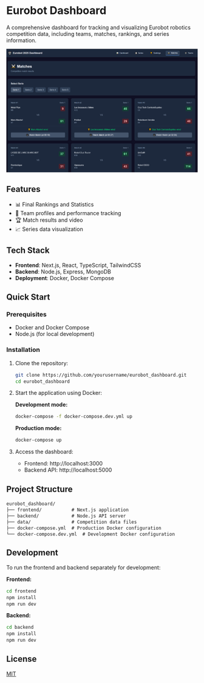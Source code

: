 # Eurobot Dashboard

A comprehensive dashboard for tracking and visualizing Eurobot robotics competition data, including teams, matches, rankings, and series information.

![Eurobot Dashboard](screenshot.png)

## Features

- 📊 Final Rankings and Statistics
- 🤖 Team profiles and performance tracking
- 🏆 Match results and video
- 📈 Series data visualization

## Tech Stack

- **Frontend**: Next.js, React, TypeScript, TailwindCSS
- **Backend**: Node.js, Express, MongoDB
- **Deployment**: Docker, Docker Compose

## Quick Start

### Prerequisites

- Docker and Docker Compose
- Node.js (for local development)

### Installation

1. Clone the repository:
   ```bash
   git clone https://github.com/yourusername/eurobot_dashboard.git
   cd eurobot_dashboard
   ```

2. Start the application using Docker:

   **Development mode:**
   ```bash
   docker-compose -f docker-compose.dev.yml up
   ```

   **Production mode:**
   ```bash
   docker-compose up
   ```

3. Access the dashboard:
   - Frontend: http://localhost:3000
   - Backend API: http://localhost:5000

## Project Structure

```
eurobot_dashboard/
├── frontend/           # Next.js application
├── backend/            # Node.js API server
├── data/               # Competition data files
├── docker-compose.yml  # Production Docker configuration
└── docker-compose.dev.yml  # Development Docker configuration
```

## Development

To run the frontend and backend separately for development:

**Frontend:**
```bash
cd frontend
npm install
npm run dev
```

**Backend:**
```bash
cd backend
npm install
npm run dev
```

## License

[MIT](LICENSE)
